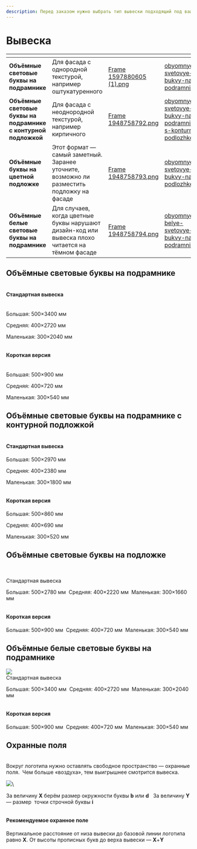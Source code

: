 ```yaml
---
description: Перед заказом нужно выбрать тип вывески подходящий под ваш фасад.
---
```


# Вывеска

<table data-card-size="large" data-column-title-hidden data-view="cards" data-full-width="false"><thead><tr><th></th><th></th><th data-hidden data-card-cover data-type="files"></th><th data-hidden data-card-target data-type="content-ref"></th></tr></thead><tbody><tr><td><strong>Объёмные  световые буквы на подрамнике</strong></td><td>Для фасада с однородной текстурой, например оштукатуренного</td><td><a href=".gitbook/assets/Frame 1597880605 (1).png">Frame 1597880605 (1).png</a></td><td><a href="vkhodnaya-gruppa/vkhodnaya-gruppa/obyomnye-svetovye-bukvy-na-podramnike.md">obyomnye-svetovye-bukvy-na-podramnike.md</a></td></tr><tr><td><strong>Объёмные световые буквы на подрамнике с контурной подложкой</strong></td><td>Для фасада с неоднородной текстурой, например кирпичного</td><td><a href=".gitbook/assets/Frame 1948758792.png">Frame 1948758792.png</a></td><td><a href="vkhodnaya-gruppa/vkhodnaya-gruppa/obyomnye-svetovye-bukvy-na-podramnike-s-konturnoi-podlozhkoi.md">obyomnye-svetovye-bukvy-na-podramnike-s-konturnoi-podlozhkoi.md</a></td></tr><tr><td><strong>Объёмные буквы на цветной подложке</strong></td><td>Этот формат — самый заметный. Заранее уточните, возможно ли разместить подложку на фасаде</td><td><a href=".gitbook/assets/Frame 1948758793.png">Frame 1948758793.png</a></td><td><a href="vkhodnaya-gruppa/vkhodnaya-gruppa/obyomnye-svetovye-bukvy-na-podlozhke.md">obyomnye-svetovye-bukvy-na-podlozhke.md</a></td></tr><tr><td><strong>Объёмные белые световые буквы на подрамнике</strong></td><td>Для случаев, когда цветные буквы нарушают дизайн-код или вывеска плохо читается на тёмном фасаде</td><td><a href=".gitbook/assets/Frame 1948758794.png">Frame 1948758794.png</a></td><td><a href="vkhodnaya-gruppa/vkhodnaya-gruppa/obyomnye-belye-svetovye-bukvy-na-podramnike.md">obyomnye-belye-svetovye-bukvy-na-podramnike.md</a></td></tr></tbody></table>

## Объёмные световые буквы на подрамнике

<figure><img src=".gitbook/assets/image (85).png" alt=""><figcaption></figcaption></figure>

#### Стандартная вывеска <a href="#standartnaya-vyveska" id="standartnaya-vyveska"></a>

\
Большая: 500×3400 мм &#x20;

Средняя: 400×2720 мм &#x20;

Маленькая: 300×2040 мм



<figure><img src=".gitbook/assets/image (1) (1).png" alt=""><figcaption></figcaption></figure>

#### Короткая версия <a href="#korotkaya-versiya" id="korotkaya-versiya"></a>

\
Большая: 500×900 мм &#x20;

Средняя: 400×720 мм &#x20;

Маленькая: 300×540 мм



## Объёмные световые буквы на подрамнике с контурной подложкой



<figure><img src=".gitbook/assets/image (2) (1).png" alt=""><figcaption></figcaption></figure>

#### Стандартная вывеска <a href="#standartnaya-vyveska" id="standartnaya-vyveska"></a>

Большая: 500×2970 мм &#x20;

Средняя: 400×2380 мм &#x20;

Маленькая: 300×1800 мм



<figure><img src=".gitbook/assets/image (3) (1).png" alt=""><figcaption></figcaption></figure>

#### Короткая версия <a href="#korotkaya-versiya" id="korotkaya-versiya"></a>

Большая: 500×860 мм &#x20;

Средняя: 400×690 мм &#x20;

Маленькая: 300×520 мм



## Объёмные световые буквы на подложке

<figure><img src=".gitbook/assets/image (6) (1).png" alt=""><figcaption></figcaption></figure>



\
Стандартная вывеска

Большая: 500×2780 мм  Средняя: 400×2220 мм  Маленькая: 300×1660 мм

<figure><img src=".gitbook/assets/image (5) (1).png" alt=""><figcaption></figcaption></figure>

#### Короткая версия <a href="#korotkaya-versiya" id="korotkaya-versiya"></a>

Большая: 500×900 мм  Средняя: 400×720 мм  Маленькая: 300×540 мм





## Объёмные белые световые буквы на подрамнике



![](<.gitbook/assets/image (8) (1).png>)\
Стандартная вывеска

Большая: 500×3400 мм  Средняя: 400×2720 мм  Маленькая: 300×2040 мм

<figure><img src=".gitbook/assets/image (9) (1).png" alt=""><figcaption></figcaption></figure>

#### Короткая версия <a href="#korotkaya-versiya" id="korotkaya-versiya"></a>

Большая: 500×900 мм  Средняя: 400×720 мм  Маленькая: 300×540 мм



## Охранные поля

\
Вокруг логотипа нужно оставлять свободное пространство — охранные поля.  Чем больше «воздуха», тем выигрышнее смотрится вывеска.

![](<.gitbook/assets/image (10) (1).png>)\


За величину **Х** берём размер окружности буквы **b** или **d**   За величину **Y** — размер  точки строчной буквы **i**

<figure><img src=".gitbook/assets/image (11) (1).png" alt=""><figcaption></figcaption></figure>

#### Рекомендуемое охранное поле <a href="#rekomenduemoe-okhrannoe-pole" id="rekomenduemoe-okhrannoe-pole"></a>

Вертикальное расстояние от низа вывески до базовой линии логотипа равно **X**. От высоты прописных букв до верха вывески — **Х**+**Y**
